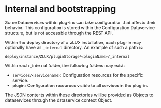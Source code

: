 # Internal and bootstrapping

Some Dataservices within plug-ins can take configuration that affects their behavior. This configuration is stored within the Configuration Dataservice structure, but is not accessible through the REST API.

Within the deploy directory of a zLUX installation, each plug-in may optionally have an `_internal` directory. An example of such a path is:

`deploy/instance/ZLUX/pluginStorage/<pluginName>/_internal`

Within each \_internal folder, the following folders may exist:

* `services/<servicename>`: Configuration resources for the specific service.
* plugin: Configuration resources visible to all services in the plug-in.

The JSON contents within these directories will be provided as Objects to dataservices through the dataservice context Object.

